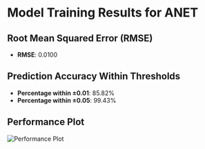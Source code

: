 # Model Training Results for ANET

## Root Mean Squared Error (RMSE)
- **RMSE**: 0.0100

## Prediction Accuracy Within Thresholds
- **Percentage within ±0.01**: 85.82%
- **Percentage within ±0.05**: 99.43%

## Performance Plot
![Performance Plot](../imgs/ANET.png)
